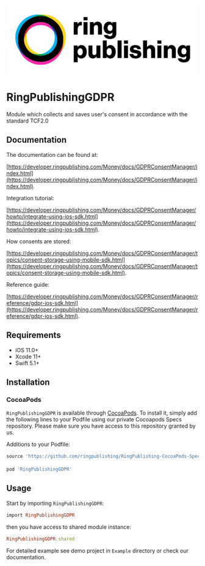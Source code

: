 ![RingPublishing](https://github.com/ringpublishing/RingPublishingGDPR-iOS/raw/master/ringpublishing_logo.jpg)

# RingPublishingGDPR

Module which collects and saves user's consent in accordance with the standard TCF2.0

## Documentation

The documentation can be found at:

[https://developer.ringpublishing.com/Money/docs/GDPRConsentManager/index.html](https://developer.ringpublishing.com/Money/docs/GDPRConsentManager/index.html).

Integration tutorial:

[https://developer.ringpublishing.com/Money/docs/GDPRConsentManager/howto/integrate-using-ios-sdk.html](https://developer.ringpublishing.com/Money/docs/GDPRConsentManager/howto/integrate-using-ios-sdk.html).

How consents are stored:

[https://developer.ringpublishing.com/Money/docs/GDPRConsentManager/topics/consent-storage-using-mobile-sdk.html](https://developer.ringpublishing.com/Money/docs/GDPRConsentManager/topics/consent-storage-using-mobile-sdk.html).

Reference guide:

[https://developer.ringpublishing.com/Money/docs/GDPRConsentManager/reference/gdpr-ios-sdk.html](https://developer.ringpublishing.com/Money/docs/GDPRConsentManager/reference/gdpr-ios-sdk.html).

## Requirements

- iOS 11.0+
- Xcode 11+
- Swift 5.1+

## Installation

### CocoaPods

`RingPublishingGDPR` is available through [CocoaPods](https://cocoapods.org). To install it, simply add the following lines to your Podfile using our private Cocoapods Specs repository. Please make sure you have access to this repository granted by us.

Additions to your Podfile:
```ruby
source 'https://github.com/ringpublishing/RingPublishing-CocoaPods-Specs.git'

pod 'RingPublishingGDPR'
```

## Usage

Start by importing `RingPublishingGDPR`:

```ruby
import RingPublishingGDPR
```

then you have access to shared module instance:

```ruby
RingPublishingGDPR.shared
```

For detailed example see demo project in `Example` directory or check our documentation.
